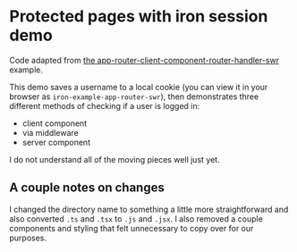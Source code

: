 # Protected pages with iron session demo

Code adapted from [the app-router-client-component-router-handler-swr](https://github.com/vvo/iron-session/tree/main/examples/next/src/app/app-router-client-component-route-handler-swr) example.

This demo saves a username to a local cookie (you can view it in your browser as `iron-example-app-router-swr`), then demonstrates three different methods of checking if a user is logged in:

- client component
- via middleware
- server component

I do not understand all of the moving pieces well just yet.

## A couple notes on changes

I changed the directory name to something a little more straightforward and also converted `.ts` and `.tsx` to `.js` and `.jsx`. I also removed a couple components and styling that felt unnecessary to copy over for our purposes.

